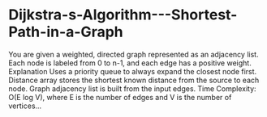 # Dijkstra-s-Algorithm---Shortest-Path-in-a-Graph
You are given a weighted, directed graph represented as an adjacency list. Each node is labeled from 0 to n-1, and each edge has a positive weight.
Explanation
Uses a priority queue to always expand the closest node first.
Distance array stores the shortest known distance from the source to each node.
Graph adjacency list is built from the input edges.
Time Complexity: O(E log V), where E is the number of edges and V is the number of vertices...
